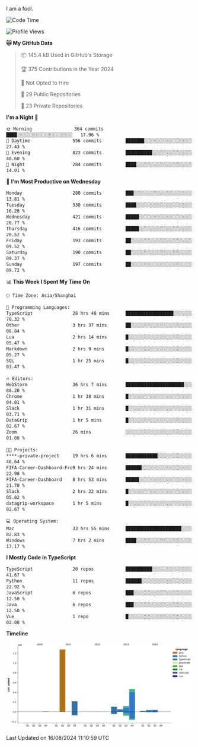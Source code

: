 I am a fool.

<!--START_SECTION:waka-->
![Code Time](http://img.shields.io/badge/Code%20Time-1%2C675%20hrs%2040%20mins-blue)

![Profile Views](http://img.shields.io/badge/Profile%20Views-8-blue)

**🐱 My GitHub Data** 

> 📦 145.4 kB Used in GitHub's Storage 
 > 
> 🏆 375 Contributions in the Year 2024
 > 
> 🚫 Not Opted to Hire
 > 
> 📜 29 Public Repositories 
 > 
> 🔑 23 Private Repositories 
 > 
**I'm a Night 🦉** 

```text
🌞 Morning                364 commits         ████░░░░░░░░░░░░░░░░░░░░░   17.96 % 
🌆 Daytime                556 commits         ███████░░░░░░░░░░░░░░░░░░   27.43 % 
🌃 Evening                823 commits         ██████████░░░░░░░░░░░░░░░   40.60 % 
🌙 Night                  284 commits         ████░░░░░░░░░░░░░░░░░░░░░   14.01 % 
```
📅 **I'm Most Productive on Wednesday** 

```text
Monday                   280 commits         ███░░░░░░░░░░░░░░░░░░░░░░   13.81 % 
Tuesday                  330 commits         ████░░░░░░░░░░░░░░░░░░░░░   16.28 % 
Wednesday                421 commits         █████░░░░░░░░░░░░░░░░░░░░   20.77 % 
Thursday                 416 commits         █████░░░░░░░░░░░░░░░░░░░░   20.52 % 
Friday                   193 commits         ██░░░░░░░░░░░░░░░░░░░░░░░   09.52 % 
Saturday                 190 commits         ██░░░░░░░░░░░░░░░░░░░░░░░   09.37 % 
Sunday                   197 commits         ██░░░░░░░░░░░░░░░░░░░░░░░   09.72 % 
```


📊 **This Week I Spent My Time On** 

```text
🕑︎ Time Zone: Asia/Shanghai

💬 Programming Languages: 
TypeScript               28 hrs 48 mins      ██████████████████░░░░░░░   70.32 % 
Other                    3 hrs 37 mins       ██░░░░░░░░░░░░░░░░░░░░░░░   08.84 % 
Lua                      2 hrs 14 mins       █░░░░░░░░░░░░░░░░░░░░░░░░   05.47 % 
Markdown                 2 hrs 9 mins        █░░░░░░░░░░░░░░░░░░░░░░░░   05.27 % 
SQL                      1 hr 25 mins        █░░░░░░░░░░░░░░░░░░░░░░░░   03.47 % 

🔥 Editors: 
WebStorm                 36 hrs 7 mins       ██████████████████████░░░   88.20 % 
Chrome                   1 hr 38 mins        █░░░░░░░░░░░░░░░░░░░░░░░░   04.01 % 
Slack                    1 hr 31 mins        █░░░░░░░░░░░░░░░░░░░░░░░░   03.71 % 
DataGrip                 1 hr 5 mins         █░░░░░░░░░░░░░░░░░░░░░░░░   02.67 % 
Zoom                     26 mins             ░░░░░░░░░░░░░░░░░░░░░░░░░   01.08 % 

🐱‍💻 Projects: 
****-private-project     19 hrs 6 mins       ████████████░░░░░░░░░░░░░   46.64 % 
FIFA-Career-Dashboard-Fro9 hrs 24 mins       ██████░░░░░░░░░░░░░░░░░░░   22.98 % 
FIFA-Career-Dashboard    8 hrs 53 mins       █████░░░░░░░░░░░░░░░░░░░░   21.70 % 
Slack                    2 hrs 22 mins       █░░░░░░░░░░░░░░░░░░░░░░░░   05.82 % 
datagrip-workspace       1 hr 5 mins         █░░░░░░░░░░░░░░░░░░░░░░░░   02.67 % 

💻 Operating System: 
Mac                      33 hrs 55 mins      █████████████████████░░░░   82.83 % 
Windows                  7 hrs 2 mins        ████░░░░░░░░░░░░░░░░░░░░░   17.17 % 
```

**I Mostly Code in TypeScript** 

```text
TypeScript               20 repos            ██████████░░░░░░░░░░░░░░░   41.67 % 
Python                   11 repos            ██████░░░░░░░░░░░░░░░░░░░   22.92 % 
JavaScript               6 repos             ███░░░░░░░░░░░░░░░░░░░░░░   12.50 % 
Java                     6 repos             ███░░░░░░░░░░░░░░░░░░░░░░   12.50 % 
Vue                      1 repo              █░░░░░░░░░░░░░░░░░░░░░░░░   02.08 % 
```



**Timeline**

![Lines of Code chart](https://raw.githubusercontent.com/VeejaLiu/VeejaLiu/master/assets/bar_graph.png)


 Last Updated on 16/08/2024 11:10:59 UTC
<!--END_SECTION:waka-->
